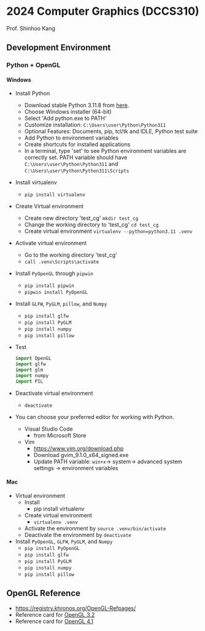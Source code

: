 # 2024 Computer Graphics (DCCS310)

Prof. Shinhoo Kang

## Development Environment

### Python + OpenGL 

#### Windows

* Install Python
  - Download stable Python 3.11.8 from [here](https://www.python.org/downloads/windows/).
  - Choose Windows installer (64-bit)
  - Select 'Add python.exe to PATH'
  - Customize installation: `C:\Users\user\Python\Python311`
  - Optional Features: Documents, pip, tcl/tk and IDLE, Python test suite
  - Add Python to environment variables
  - Create shortcuts for installed applications
  - In a terminal, type 'set' to see Python environment variables are correctly set. PATH variable should have `C:\Users\user\Python\Python311` and `C:\Users\user\Python\Python311\Scripts`

* Install virtualenv
  - ``` pip install virtualenv ```
  
* Create Virtual environment
  - Create new directory 'test_cg'
  ``` mkdir test_cg ```
  - Change the working directory to 'test_cg'
  ``` cd test_cg ``` 
  - Create virtual environment
  ``` virtualenv --python=python3.11 .venv ```

* Activate virtual environment
  - Go to the working directory 'test_cg'
  - ``` call .venv\Scripts\activate ``` 
  
* Install `PyOpenGL` through `pipwin`
  - ``` pip install pipwin ```
  - ``` pipwin install PyOpenGL ```

* Install `GLFW`, `PyGLM`, `pillow`, and `Numpy`
  - ``` pip install glfw ```
  - ``` pip install PyGLM ```
  - ``` pip install numpy ```
  - ``` pip install pillow ```

* Test 
  ```python
  import OpenGL
  import glfw
  import glm
  import numpy
  import PIL
  ```

* Deactivate virtual environment
  - ``` deactivate ```

* You can choose your preferred editor for working with Python.
  - Visual Studio Code 
    - from Microsoft Store 
  - Vim 
    - https://www.vim.org/download.php
    - Download gvim_9.1.0_x64_signed.exe 
    - Update PATH variable: `win+x`-> system-> advanced system settings -> environment variables

#### Mac 
* Virtual environment
  - Install
    - pip install virtualenv
  - Create virtual environment
    - ``` virtualenv .venv ```
  - Activate the environment by ```source .venv/bin/activate```
  - Deactivate the environment by ```deactivate```
* Install `PyOpenGL`, `GLFW`, `PyGLM`, and `Numpy`
  - ``` pip install PyOpenGL ```
  - ``` pip install glfw ```
  - ``` pip install PyGLM ```
  - ``` pip install numpy ```
  - ``` pip install pillow ```


## OpenGL Reference
* https://registry.khronos.org/OpenGL-Refpages/
* Reference card for [OpenGL 3.2](https://www.khronos.org/files/opengl-quick-reference-card.pdf)
* Reference card for [OpenGL 4.1](https://www.khronos.org/files/opengl41-quick-reference-card.pdf)
